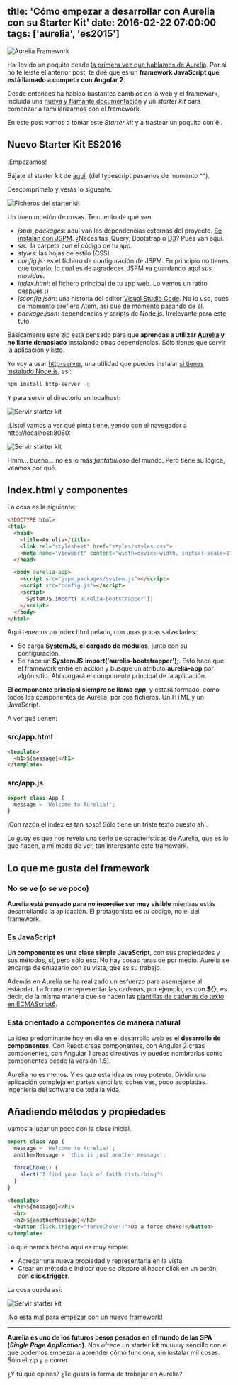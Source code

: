 title: 'Cómo empezar a desarrollar con Aurelia con su Starter Kit'
date: 2016-02-22 07:00:00
tags: ['aurelia', 'es2015']
---
![Aurelia Framework](/images/2016-02/aurelia.png)

Ha llovido un poquito desde [la primera vez que hablamos de Aurelia](/2015/07/introduccion-aurelia-framework/). Por si no te leíste el anterior post, te diré que es un **framework JavaScript que está llamado a competir con Angular 2**.

Desde entonces ha habido bastantes cambios en la web y el framework, incluida una [nueva y flamante documentación](aurelia.io/docs.html) y un *starter kit* para comenzar a familiarizarnos con el framework.

En este post vamos a tomar este *Starter kit* y a trastear un poquito con él.

## Nuevo Starter Kit ES2016

¡Empezamos!

Bájate el starter kit de [aquí](http://aurelia.io/downloads/kit-es2016.zip), (del typescript pasamos de momento ^^).

Descomprímelo y verás lo siguente:

![Ficheros del starter kit](/images/2016-02/aurelia-files.png)

Un buen montón de cosas. Te cuento de qué van:

* *jspm_packages*: aquí van las dependencias externas del proyecto. [Se instalan con JSPM](/2015/07/frontend-modular-es6-jspm/). ¿Necesitas jQuery, Bootstrap o [D3](/2015/05/empezar-con-d3js/)? Pues van aquí.
* *src*: la carpeta con el código de tu app.
* *styles*: las hojas de estilo (CSS).
* *config.js*: es el fichero de configuración de JSPM. En principio no tienes que tocarlo, lo cual es de agradecer. JSPM va guardando aquí *sus movidas*.
* *index.html*: el fichero principal de tu app web. Lo vemos un ratito después :)
* *jsconfig.json*: una historia del editor [Visual Studio Code](https://code.visualstudio.com/). No lo uso, pues de momento prefiero [Atom](https://atom.io/), así que de momento pasando de él.
* *package.json*: dependencias y scripts de Node.js. Irrelevante para este tuto.

Básicamente este zip está pensado para que **aprendas a utilizar [Aurelia](http://aurelia.io) y no liarte demasiado** instalando otras dependencias. Sólo tienes que servir la aplicación y listo.

Yo voy a usar [http-server](https://www.npmjs.com/package/http-server), una utilidad que puedes instalar [si tienes instalado Node.js](/2015/05/instalar-nodejs/), así:

```bash
npm install http-server -g
```

Y para servir el directorio en localhost:

![Servir starter kit](/images/2016-02/aurelia-server.png)

¡Listo! vamos a ver qué pinta tiene, yendo con el navegador a http://localhost:8080:

![Servir starter kit](/images/2016-02/aurelia-initial.png)


Hmm... bueno... no es lo más *fantabuloso* del mundo. Pero tiene su lógica, veamos por qué.

## Index.html y componentes

La cosa es la siguiente:


```html
<!DOCTYPE html>
<html>
  <head>
    <title>Aurelia</title>
    <link rel="stylesheet" href="styles/styles.css">
    <meta name="viewport" content="width=device-width, initial-scale=1">
  </head>

  <body aurelia-app>
    <script src="jspm_packages/system.js"></script>
    <script src="config.js"></script>
    <script>
      SystemJS.import('aurelia-bootstrapper');
    </script>
  </body>
</html>
```

Aquí tenemos un index.html pelado, con unas pocas salvedades:

* Se carga **[SystemJS](https://github.com/systemjs/systemjs), el cargado de módulos**, junto con su configuración.
* Se hace un **SystemJS.import('aurelia-bootstrapper');**. Esto hace que el framework entre en acción y busque un atributo **aurelia-app** por algún sitio. Ahí cargará el componente principal de la aplicación.

**El componente principal siempre se llama *app***, y estará formado, como todos los componentes de Aurelia, por dos ficheros. Un HTML y un JavaScript.

A ver qué tienen:

### src/app.html

```html
<template>
  <h1>${message}</h1>
</template>
```

### src/app.js

```js
export class App {
  message = 'Welcome to Aurelia!';
}
```

¡Con razón el index es tan soso! Sólo tiene un triste texto puesto ahí.

Lo *guay* es que nos revela una serie de características de Aurelia, que es lo que hacen, a mi modo de ver, tan interesante este framework.

## Lo que me gusta del framework

### No se ve (o se ve poco)

**Aurelia está pensado para no ~~incordiar~~ ser muy visible** mientras estás desarrollando la aplicación. El protagonista es tu código, no el del framework.

### Es JavaScript

**Un componente es una clase simple JavaScript**, con sus propiedades y sus métodos, sí, pero sólo eso. No hay cosas raras de por medio. Aurelia se encarga de enlazarlo con su vista, que es su trabajo.

Además en Aurelia se ha realizado un esfuerzo para asemejarse al estándar. La forma de representar las cadenas, por ejemplo, es con **${}**, es decir, de la misma manera que se hacen las [plantillas de cadenas de texto en ECMAScript6](https://developer.mozilla.org/es/docs/Web/JavaScript/Referencia/template_strings).

### Está orientado a componentes de manera natural

La idea predominante hoy en día en el desarrollo web es el **desarrollo de componentes**. Con React creas componentes, con Angular 2 creas componentes, con Angular 1 creas directivas (y puedes nombrarlas como componentes desde la versión 1.5).

Aurelia no es menos. Y es que esta idea es muy potente. Dividir una aplicación compleja en partes sencillas, cohesivas, poco acopladas. Ingeniería del software de toda la vida.

## Añadiendo métodos y propiedades

Vamos a jugar un poco con la clase inicial.

```js
export class App {
  message = 'Welcome to Aurelia!';
  anotherMessage = 'this is just another message';

  forceChoke() {
    alert('I find your lack of faith disturbing')
  }
}
```

```html
<template>
  <h1>${message}</h1>
  <br>
  <h2>${anotherMessage}</h2>
  <button click.trigger="forceChoke()">Do a force choke!</button>
</template>
```

Lo que hemos hecho aquí es muy simple:

* Agregar una nueva propiedad y representarla en la vista.
* Crear un método e indicar que se dispare al hacer click en un botón, con **click.trigger**.

La cosa queda así:

![Servir starter kit](/images/2016-02/aurelia-morethings.png)


¡No está mal para empezar con un nuevo framework!

---
**Aurelia es uno de los futuros pesos pesados en el mundo de las SPA (*Single Page Application*)**. Nos ofrece un starter kit muuuuy sencillo con el que podemos empezar a aprender cómo funciona, sin instalar mil cosas. Sólo el zip y a correr.

¿Y tú qué opinas? ¿Te gusta la forma de trabajar en Aurelia?
